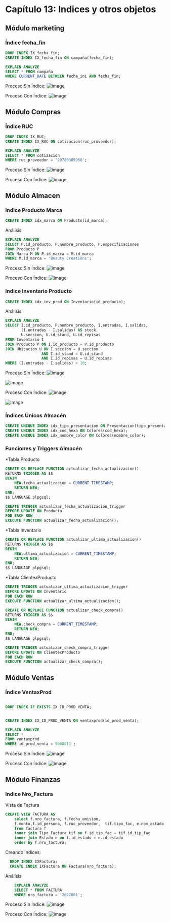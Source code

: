 # Capítulo 13: Indices y otros objetos

## Módulo marketing

### Índice fecha_fin
```sql
DROP INDEX IX_fecha_fin;
CREATE INDEX IX_fecha_fin ON campaña(fecha_fin);

EXPLAIN ANALYZE
SELECT * FROM campaña
WHERE CURRENT_DATE BETWEEN fecha_ini AND fecha_fin;
```
Proceso Sin Índice:
![image](imagen_cap_12/marketing_sin_index.png)

Proceso Con Índice:
![image](imagen_cap_12/marketing_con_index.png)

## Módulo Compras

### Índice RUC
```sql
DROP INDEX IX_RUC;
CREATE INDEX IX_RUC ON cotizacion(ruc_proveedor);

EXPLAIN ANALYZE
SELECT * FROM cotizacion
WHERE ruc_proveedor = '20780385968';
```
Proceso Sin Índice:
![image](../../04.Entregables/Entregable_PC4/SININDICE_RUC.png)

Proceso Con Índice:
![image](../../04.Entregables/Entregable_PC4/INDICE_RUC.png)

## Módulo Almacen

### Indice Producto Marca

```sql
CREATE INDEX idx_marca ON Producto(id_marca);
```
Análisis
```sql
EXPLAIN ANALYZE
SELECT P.id_producto, P.nombre_producto, P.especificaciones
FROM Producto P
JOIN Marca M ON P.id_marca = M.id_marca
WHERE M.id_marca = 'Beauty Creations';
```
Proceso Sin Índice:
![image](https://github.com/fiis-bd241/grupo04/blob/main/04.Entregables/Entregable_PC4/Producto%20Marca%20sin%20Index.jpeg)

Proceso Con Índice:
![image](https://github.com/fiis-bd241/grupo04/blob/main/04.Entregables/Entregable_PC4/Producto%20Marca%20con%20Index.jpeg)

### Indice Inventario Producto

```sql
CREATE INDEX idx_inv_prod ON Inventario(id_producto);
```
Análisis
```sql
EXPLAIN ANALYZE
SELECT I.id_producto, P.nombre_producto, I.entradas, I.salidas,
       (I.entradas - I.salidas) AS stock,
       U.seccion, U.id_stand, U.id_repisas
FROM Inventario I
JOIN Producto P ON I.id_producto = P.id_producto
JOIN Ubicacion U ON I.seccion = U.seccion
                AND I.id_stand = U.id_stand
                AND I.id_repisas = U.id_repisas
WHERE (I.entradas - I.salidas) > 10;
```
Proceso Sin Índice:
![image](https://github.com/fiis-bd241/grupo04/blob/main/04.Entregables/Entregable_PC4/InventarioProductosinindex.jpeg)

![image](https://github.com/fiis-bd241/grupo04/blob/main/04.Entregables/Entregable_PC4/InventarioProductosinindex2.jpeg)

Proceso Con Índice:
![image](https://github.com/fiis-bd241/grupo04/blob/main/04.Entregables/Entregable_PC4/InventarioProductoconindex.jpeg)

![image](https://github.com/fiis-bd241/grupo04/blob/main/04.Entregables/Entregable_PC4/InventarioProductoconindex2.jpeg)

### Índices Únicos Almacén
``` sql
CREATE UNIQUE INDEX idx_tipo_presentacion ON Presentacion(tipo_presentacion);
CREATE UNIQUE INDEX idx_cod_hexa ON Colores(cod_hexa);
CREATE UNIQUE INDEX idx_nombre_color ON Colores(nombre_color);
```

### Funciones y Triggers Almacén

*Tabla Producto
```sql
CREATE OR REPLACE FUNCTION actualizar_fecha_actualizacion()
RETURNS TRIGGER AS $$
BEGIN
    NEW.fecha_actualizacion = CURRENT_TIMESTAMP;
    RETURN NEW;
END;
$$ LANGUAGE plpgsql;

CREATE TRIGGER actualizar_fecha_actualizacion_trigger
BEFORE UPDATE ON Producto
FOR EACH ROW
EXECUTE FUNCTION actualizar_fecha_actualizacion();
```

*Tabla Inventario
```sql
CREATE OR REPLACE FUNCTION actualizar_ultima_actualizacion()
RETURNS TRIGGER AS $$
BEGIN
    NEW.ultima_actualizacion = CURRENT_TIMESTAMP;
    RETURN NEW;
END;
$$ LANGUAGE plpgsql;
```

*Tabla ClientexProducto
```sql
CREATE TRIGGER actualizar_ultima_actualizacion_trigger
BEFORE UPDATE ON Inventario
FOR EACH ROW
EXECUTE FUNCTION actualizar_ultima_actualizacion();

CREATE OR REPLACE FUNCTION actualizar_check_compra()
RETURNS TRIGGER AS $$
BEGIN
    NEW.check_compra = CURRENT_TIMESTAMP;
    RETURN NEW;
END;
$$ LANGUAGE plpgsql;

CREATE TRIGGER actualizar_check_compra_trigger
BEFORE UPDATE ON ClientexProducto
FOR EACH ROW
EXECUTE FUNCTION actualizar_check_compra();
```
## Módulo Ventas

### Índice VentaxProd
```sql

DROP INDEX IF EXISTS IX_ID_PROD_VENTA;


CREATE INDEX IX_ID_PROD_VENTA ON ventaxprod(id_prod_venta);

EXPLAIN ANALYZE
SELECT *
FROM ventaxprod
WHERE id_prod_venta = 9000011 ;

```
Proceso Sin Índice:
![image](imagen_cap_12/v_sin.png)

Proceso Con Índice:
![image](imagen_cap_12/v_con.png)

## Módulo Finanzas
### Indice Nro_Factura

Vista de Factura
```sql
CREATE VIEW FACTURA AS
	select f.nro_factura, f.fecha_emision,
	f.monto,f.id_persona, f.ruc_proveedor,  tif.tipo_fac, e.nom_estado
	from factura f
	inner join Tipo_Factura tif on f.id_tip_fac = tif.id_tip_fac
	inner join Estado e on f.id_estado = e.id_estado
	order by f.nro_factura;
```
Creando Indices:
```sql
  DROP INDEX IXFactura;
  CREATE INDEX IXFactura ON Factura(nro_factura);
```
Análisis
```sql
	EXPLAIN ANALYZE
	SELECT * FROM FACTURA
	WHERE nro_factura = '2022001';
```
Proceso Sin Índice:
![image](https://github.com/fiis-bd241/grupo04/blob/main/04.Entregables/Entregable_PC4/Factura%20sinindice.PNG)

Proceso Con Índice:
![image](https://github.com/fiis-bd241/grupo04/blob/main/04.Entregables/Entregable_PC4/Facturaconindice.PNG)
